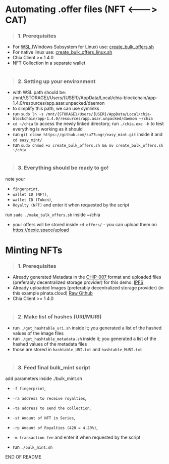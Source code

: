 
<h1> Automating .offer files (NFT <---> CAT)</h1>



> <h3> 1. Prerequisites </h3>
 * For <a href="https://www.microsoft.com/store/productId/9MSVKQC78PK6"> WSL </a> (Windows Subsystem for Linux) use: <a href="https://github.com/su77ungr/easy_mint/blob/main/create_bulk_offers.sh">create_bulk_offers.sh </a>
 * For native linux use: <a href="https://github.com/su77ungr/easy_mint/blob/main/create_bulk_offers_linux.sh">create_bulk_offers_linux.sh </a>
 * Chia Client >= 1.4.0 
 * NFT Collection in a separate wallet
 
<h1> </h1>


> <h3> 2. Setting up your environment</h3>
 * with WSL path should be: /mnt/{STORAGE}/Users/{USER}/AppData/Local/chia-blockchain/app-1.4.0/resources/app.asar.unpacked/daemon
 * to simplify this path, we can use symlinks
 * run `sudo ln -s /mnt/{STORAGE}/Users/{USER}/AppData/Local/chia-blockchain/app-1.4.0/resources/app.asar.unpacked/daemon ~/chia`
 * `cd ~/chia` to access the newly linked directory; run `./chia.exe -h` to test everything is working as it should 
 * run `git clone https://github.com/su77ungr/easy_mint.git` inside it and  `cd easy_mint/`
 * run `sudo chmod +x create_bulk_offers.sh && mv create_bulk_offers.sh ~/chia`

 
<h1> </h1>

> <h3> 3. Everything should be ready to go!</h3>

 note your 
 *  `fingerprint`, 
 *  `wallet ID (NFT)`, 
 *  `wallet ID (Token)`,
 *  `Royalty (NFT)` and enter it when requested by the script

 run `sudo ./make_bulk_offers.sh` inside ~/chia
 * your offers will be stored inside `cd offers/` - you can upload them on https://dexie.space/upload
 
 
 
 <h1> Minting NFTs </h1>
 
 > <h3> 1. Prerequisites </h3>
 * Already generated Metadata in the <a href="https://github.com/Chia-Network/chips/blob/dc2e294b489ca0201a8e0f5ee9310650106bf7d2/assets/chip-0007/example.json"> CHIP-007 </a> format and uploaded files (preferably decentralized storage provider) for this demo: <a href="https://gateway.pinata.cloud/ipfs/QmVxrncdNzefaZQAmvNsP3ovpQCvPrAzeuoVqDYFDEEeph"> IPFS </a>
 * Already uploaded Images (preferably decentralized storage provider) (in this example pinata.cloud) <a href="https://raw.githubusercontent.com/bricksofchia/NFT1_metadata/main/metadata$i.json"> Raw Github </a>
 * Chia Client >= 1.4.0 
 
 <h1></h1>
 
 > <h3> 2. Make list of hashes (URI/MURI) </h3>
 
 * run `./get_hashtable_uri.sh` inside it; you generated a list of the hashed values of the image files 
 * run `./get_hashtable_metadata.sh` inside it; you generated a list of the hashed values of the metadata files 
 * those are stored in `hashtable_URI.txt` and `hashtable_MURI.txt`
 
 <h1></h1>
 
 
 > <h3> 3. Feed final bulk_mint script </h3>
  
 add parameters inside ./bulk_mint.sh
 
 *  `-f fingerprint`,  
 *  `-ra address to receive royalties`, 
 *  `-ta address to send the collection`,  
 *  `-st Amount of NFT in Series`,
 *  `-rp Amount of Royalties (420 = 4.20%)`,
 *  `-m transaction fee` and enter it when requested by the script
   
  * run `./bulk_mint.sh`

 END OF README
 
